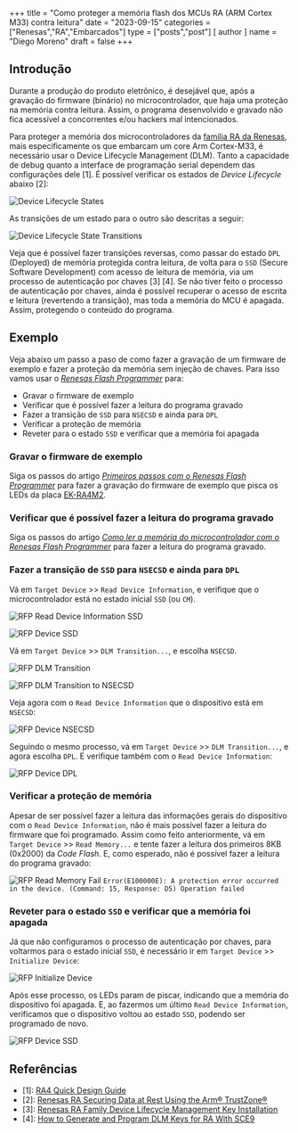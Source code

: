 +++
title = "Como proteger a memória flash dos MCUs RA (ARM Cortex M33) contra leitura"
date = "2023-09-15"
categories = ["Renesas","RA","Embarcados"]
type = ["posts","post"]
[ author ]
  name = "Diego Moreno"
draft = false
+++

## Introdução

Durante a produção do produto eletrônico, é desejável que, após a gravação do firmware (binário) no microcontrolador, que haja uma proteção na memória contra leitura. Assim, o programa desenvolvido e gravado não fica acessível a concorrentes e/ou hackers mal intencionados.

Para proteger a memória dos microcontroladores da [família RA da Renesas](https://www.renesas.com/us/en/products/microcontrollers-microprocessors/ra-cortex-m-mcus), mais especificamente os que embarcam um core Arm Cortex-M33, é necessário usar o Device Lifecycle Management (DLM). Tanto a capacidade de debug quanto a interface de programação serial dependem das configurações dele [1]. É possível verificar os estados de _Device Lifecycle_ abaixo [2]:

![Device Lifecycle States](../../../../../assets/img/20230915_dlm_states.png)

As transições de um estado para o outro são descritas a seguir:

![Device Lifecycle State Transitions](../../../../../assets/img/20230915_dlm_transitions.png)

Veja que é possível fazer transições reversas, como passar do estado `DPL` (Deployed) de memória protegida contra leitura, de volta para o `SSD` (Secure Software Development) com acesso de leitura de memória, via um processo de autenticação por chaves [3] [4]. Se não tiver feito o processo de autenticação por chaves, ainda é possível recuperar o acesso de escrita e leitura (revertendo a transição), mas toda a memória do MCU é apagada. Assim, protegendo o conteúdo do programa.


## Exemplo

Veja abaixo um passo a paso de como fazer a gravação de um firmware de exemplo e fazer a proteção da memória sem injeção de chaves. Para isso vamos usar o _[Renesas Flash Programmer](https://www.renesas.com/us/en/software-tool/renesas-flash-programmer-programming-gui)_ para:
* Gravar o firmware de exemplo
* Verificar que é possível fazer a leitura do programa gravado
* Fazer a transição de `SSD` para `NSECSD` e ainda para `DPL`
* Verificar a proteção de memória
* Reveter para o estado `SSD` e verificar que a memória foi apagada

### Gravar o firmware de exemplo
Siga os passos do artigo _[Primeiros passos com o Renesas Flash Programmer](../primeiros-passos-com-o-renesas-flash-programmer/)_ para fazer a gravação do firmware de exemplo que pisca os LEDs da placa [EK-RA4M2](https://www.renesas.com/us/en/products/microcontrollers-microprocessors/ra-cortex-m-mcus/ek-ra4m2-evaluation-kit-ra4m2-mcu-group).


### Verificar que é possível fazer a leitura do programa gravado
Siga os passos do artigo _[Como ler a memória do microcontrolador com o Renesas Flash Programmer](../como-ler-a-mem%C3%B3ria-do-microcontrolador-com-o-renesas-flash-programmer/)_ para fazer a leitura do programa gravado.


### Fazer a transição de `SSD` para `NSECSD` e ainda para `DPL`
Vá em `Target Device` >> `Read Device Information`, e verifique que o microcontrolador está no estado inicial `SSD` (ou `CM`).

![RFP Read Device Information SSD](../../../../../assets/img/20230915_rfp_read_device_ssd.png)

![RFP Device SSD](../../../../../assets/img/20230915_rfp_device_ssd.png)

Vá em `Target Device` >> `DLM Transition...`, e escolha `NSECSD`.

![RFP DLM Transition](../../../../../assets/img/20230915_rfp_dlm_transition.png)

![RFP DLM Transition to NSECSD](../../../../../assets/img/20230915_rfp_dlm_transition_nsecsd.png)

Veja agora com o `Read Device Information` que o dispositivo está em `NSECSD`:

![RFP Device NSECSD](../../../../../assets/img/20230915_rfp_device_nsecsd.png)

Seguindo o mesmo processo, vá em `Target Device` >> `DLM Transition...`, e agora escolha `DPL`. E verifique também com o `Read Device Information`:

![RFP Device DPL](../../../../../assets/img/20230915_rfp_device_dpl.png)


### Verificar a proteção de memória
Apesar de ser possível fazer a leitura das informações gerais do dispositivo com o `Read Device Information`, não é mais possível fazer a leitura do firmware que foi programado. Assim como feito anteriormente, vá em `Target Device` >> `Read Memory...` e tente fazer a leitura dos primeiros 8KB (0x2000) da _Code Flash_. E, como esperado, não é possível fazer a leitura do programa gravado:

![RFP Read Memory Fail](../../../../../assets/img/20230915_rfp_read_memory_fail.png)
`Error(E100000E): A protection error occurred in the device. (Command: 15, Response: D5)
Operation failed`


### Reveter para o estado `SSD` e verificar que a memória foi apagada
Já que não configuramos o processo de autenticação por chaves, para voltarmos para o estado inicial `SSD`, é necessário ir em `Target Device` >> `Initialize Device`:

![RFP Initialize Device](../../../../../assets/img/20230915_rfp_initialize_device.png)

Após esse processo, os LEDs param de piscar, indicando que a memória do dispositivo foi apagada. E, ao fazermos um último `Read Device Information`, verificamos que o dispositivo voltou ao estado `SSD`, podendo ser programado de novo.

![RFP Device SSD](../../../../../assets/img/20230915_rfp_device_ssd.png)


## Referências

* [1]: [RA4 Quick Design Guide](https://www.renesas.com/us/en/document/apn/ra4-quick-design-guide)
* [2]: [Renesas RA Securing Data at Rest Using the Arm® TrustZone®](https://www.renesas.com/us/en/document/apn/renesas-ra-securing-data-rest-using-arm-trustzone)
* [3]: [Renesas RA Family Device Lifecycle Management Key Installation](https://www.renesas.com/us/en/document/apn/renesas-ra-family-device-lifecycle-management-key-installation)
* [4]: [How to Generate and Program DLM Keys for RA With SCE9](https://www.renesas.com/in/en/video/renesas-flash-programmer-tutorial-how-generate-and-program-dlm-keys-ra-sce9)
